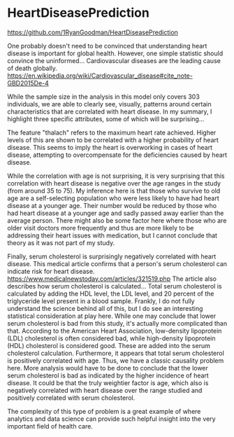 # HeartDiseasePrediction

https://github.com/1RyanGoodman/HeartDiseasePrediction

One probably doesn't need to be convinced that understanding heart disease is important for global health.  However, one simple statistic should convince the uninformed... Cardiovascular diseases are the leading cause of death globally.
https://en.wikipedia.org/wiki/Cardiovascular_disease#cite_note-GBD2015De-4

While the sample size in the analysis in this model only covers 303 individuals, we are able to clearly see, visually, patterns around certain characteristics that are correlated with heart disease.  In my summary, I highlight three specific attributes, some of which will be surprising...

The feature "thalach" refers to the maximum heart rate achieved.  Higher levels of this are shown to be correlated with a higher probability of heart disease.  This seems to imply the heart is overworking in cases of heart disease, attempting to overcompensate for the deficiencies caused by heart disease.

While the correlation with age is not surprising, it is very surprising that this correlation with heart disease is negative over the age ranges in the study (from around 35 to 75).  My inference here is that those who survive to old age are a self-selecting population who were less likely to have had heart disease at a younger age.  Their number would be reduced by those who had heart disease at a younger age and sadly passed away earlier than the average person.  There might also be some factor here where those who are older visit doctors more frequently and thus are more likely to be addressing their heart issues with medication, but I cannot conclude that theory as it was not part of my study.

Finally, serum cholesterol is surprisingly negatively correlated with heart disease. This medical article confirms that a person's serum cholesterol can indicate risk for heart disease. https://www.medicalnewstoday.com/articles/321519.php
The article also describes how serum cholesterol is calculated...
Total serum cholesterol is calculated by adding the HDL level, the LDL level, and 20 percent of the triglyceride level present in a blood sample. Frankly, I do not fully understand the science behind all of this, but I do see an interesting statistical consideration at play here.  While one may conclude that lower serum cholesterol is bad from this study, it's actually more complicated than that.
According to the American Heart Association, low-density lipoprotein (LDL) cholesterol is often considered bad, while high-density lipoprotein (HDL) cholesterol is considered good. These are added into the serum cholesterol calculation.  Furthermore, it appears that total serum cholesterol is positively correlated with age.  Thus, we have a classic causality problem here. More analysis would have to be done to conclude that the lower serum cholesterol is bad as indicated by the higher incidence of heart disease. It could be that the truly weightier factor is age, which also is negatively correlated with heart disease over the range studied and positively correlated with serum cholesterol.

The complexity of this type of problem is a great example of where analytics and data science can provide such helpful insight into the very important field of health care.
